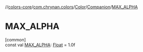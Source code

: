 //[colors-core](../../../../index.md)/[com.chrynan.colors](../../index.md)/[Color](../index.md)/[Companion](index.md)/[MAX_ALPHA](-m-a-x_-a-l-p-h-a.md)

# MAX_ALPHA

[common]\
const val [MAX_ALPHA](-m-a-x_-a-l-p-h-a.md): [Float](https://kotlinlang.org/api/latest/jvm/stdlib/kotlin/-float/index.html) = 1.0f
